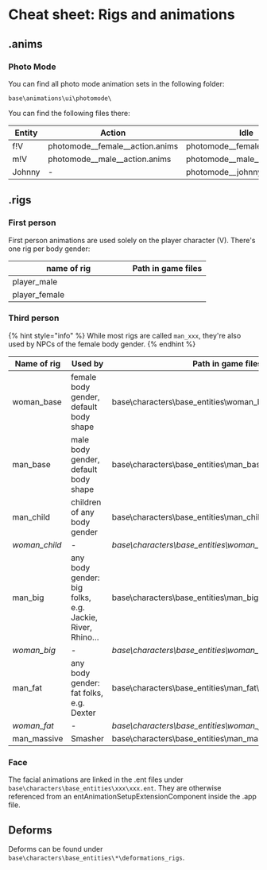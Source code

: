 # Cheat sheet: Rigs and animations

## .anims

### Photo Mode

You can find all photo mode animation sets in the following folder:

```
base\animations\ui\photomode\
```

You can find the following files there:



<table><thead><tr><th width="133">Entity</th><th>Action</th><th>Idle</th><th>Face</th></tr></thead><tbody><tr><td>f!V</td><td>photomode__female__action.anims</td><td>photomode__female__idle.anims</td><td>photomode_female_facial.anims</td></tr><tr><td>m!V</td><td>photomode__male__action.anims</td><td>photomode__male__idle.anims</td><td>photomode_male_facial.anims</td></tr><tr><td>Johnny</td><td>-</td><td>photomode__johnny__idle.anims</td><td>photomode_johnny_facial.anims</td></tr></tbody></table>



## .rigs

### First person

First person animations are used solely on the player character (V). There's one rig per body gender:

<table><thead><tr><th width="226">name of rig</th><th>Path in game files</th></tr></thead><tbody><tr><td>player_male</td><td></td></tr><tr><td>player_female</td><td></td></tr></tbody></table>

### Third person

{% hint style="info" %}
While most rigs are called `man_xxx`, they're also used by NPCs of the female body gender.
{% endhint %}

<table><thead><tr><th width="230.33333333333331">Name of rig</th><th>Used by</th><th>Path in game files</th></tr></thead><tbody><tr><td>woman_base</td><td>female body gender, default body shape</td><td>base\characters\base_entities\woman_base\woman_base.rig</td></tr><tr><td>man_base</td><td>male body gender, default body shape</td><td>base\characters\base_entities\man_base\man_base.rig</td></tr><tr><td>man_child</td><td>children of any body gender </td><td>base\characters\base_entities\man_child\man_child.rig</td></tr><tr><td><em>woman_child</em></td><td><em>-</em></td><td><em>base\characters\base_entities\woman_child\woman_child.rig</em></td></tr><tr><td>man_big</td><td>any body gender: big folks, e.g. Jackie, River, Rhino…</td><td>base\characters\base_entities\man_big\man_big.rig</td></tr><tr><td><em>woman_big</em></td><td><em>-</em></td><td><em>base\characters\base_entities\woman_big\woman_big.rig</em></td></tr><tr><td>man_fat</td><td>any body gender: fat folks, e.g. Dexter</td><td>base\characters\base_entities\man_fat\man_fat.rig</td></tr><tr><td><em>woman_fat</em></td><td><em>-</em></td><td><em>base\characters\base_entities\woman_fat\woman_fat.rig</em></td></tr><tr><td>man_massive</td><td>Smasher</td><td>base\characters\base_entities\man_massive\man_massive.rig</td></tr></tbody></table>

### Face

The facial animations are linked in the .ent files under `base\characters\base_entities\xxx\xxx.ent`. They are otherwise referenced from an entAnimationSetupExtensionComponent inside the .app file.

## Deforms

Deforms can be found under `base\characters\base_entities\*\deformations_rigs`.
